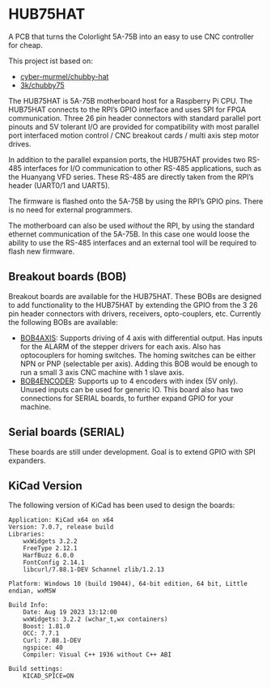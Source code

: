 # HUB75HAT

A PCB that turns the Colorlight 5A-75B into an easy to use CNC controller for cheap.

This project ist based on:
- [cyber-murmel/chubby-hat](https://github.com/cyber-murmel/chubby-hat)
- [3k/chubby75](https://github.com/q3k/chubby75/tree/master/5a-75b])

The HUB75HAT is 5A-75B motherboard host for a Raspberry Pi CPU. The HUB75HAT connects to the RPI’s GPIO interface and uses SPI for FPGA communication. Three 26 pin header connectors with standard parallel port pinouts and 5V tolerant I/O are provided for compatibility with most parallel port interfaced motion control / CNC breakout cards / multi axis step motor drives.

In addition to the parallel expansion ports, the HUB75HAT provides two RS-485 interfaces for I/O communication to other RS-485 applications, such as the Huanyang VFD series. These RS-485 are directly taken from the RPI’s header (UART0/1 and UART5).

The firmware is flashed onto the 5A-75B by using the RPI’s GPIO pins. There is no need for external programmers.

The motherboard can also be used _without_ the RPI, by using the standard ethernet communication of the 5A-75B. In this case one would loose the ability to use the RS-485 interfaces and an external tool will be required to flash new firmware.

## Breakout boards (BOB)
Breakout boards are available for the HUB75HAT. These BOBs are designed to add functionality to the HUB75HAT by
extending the GPIO from the 3 26 pin header connectors with drivers, receivers, opto-couplers, etc. Currently the
following BOBs are available:
- [BOB4AXIS](src/BOB4AXIS): Supports driving of 4 axis with differential output. Has inputs for the ALARM of the stepper
  drivers for each axis. Also has optocouplers for homing switches. The homing switches can be either NPN or PNP (selectable
  per axis). Adding this BOB would be enough to run a small 3 axis CNC machine with 1 slave axis.
- [BOB4ENCODER](src/BOB4ENCODER): Supports up to 4 encoders with index (5V only). Unused inputs can be used for generic
  IO. This board also has two connections for SERIAL boards, to further expand GPIO for your machine.

## Serial boards (SERIAL)
These boards are still under development. Goal is to extend GPIO with SPI expanders.

## KiCad Version
The following version of KiCad has been used to design the boards:
```
Application: KiCad x64 on x64
Version: 7.0.7, release build
Libraries:
    wxWidgets 3.2.2
    FreeType 2.12.1
    HarfBuzz 6.0.0
    FontConfig 2.14.1
    libcurl/7.88.1-DEV Schannel zlib/1.2.13

Platform: Windows 10 (build 19044), 64-bit edition, 64 bit, Little endian, wxMSW

Build Info:
    Date: Aug 19 2023 13:12:00
    wxWidgets: 3.2.2 (wchar_t,wx containers)
    Boost: 1.81.0
    OCC: 7.7.1
    Curl: 7.88.1-DEV
    ngspice: 40
    Compiler: Visual C++ 1936 without C++ ABI

Build settings:
    KICAD_SPICE=ON
```
